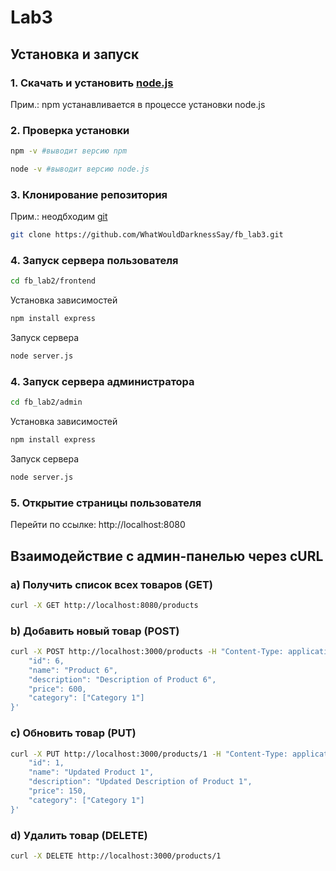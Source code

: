 # Lab3
## Установка и запуск
### 1. Скачать и установить [node.js](https://nodejs.org/en/download)
Прим.: npm устанавливается в процессе установки node.js
### 2. Проверка установки
```bash
npm -v #выводит версию npm
```
```bash
node -v #выводит версию node.js
```
### 3. Клонирование репозитория
Прим.: неодбходим [git](https://git-scm.com/downloads)
```bash
git clone https://github.com/WhatWouldDarknessSay/fb_lab3.git
```
### 4. Запуск сервера пользователя
```bash
cd fb_lab2/frontend 
```
Установка зависимостей
```bash
npm install express
```
Запуск сервера
```bash
node server.js
```
### 4. Запуск сервера администратора
```bash
cd fb_lab2/admin
```
Установка зависимостей
```bash
npm install express
```
Запуск сервера
```bash
node server.js
```
### 5. Открытие страницы пользователя
Перейти по ссылке:
http://localhost:8080
## Взаимодействие с админ-панелью через cURL
### a) Получить список всех товаров (GET)
```bash
curl -X GET http://localhost:8080/products
```
### b) Добавить новый товар (POST)
```bash
curl -X POST http://localhost:3000/products -H "Content-Type: application/json" -d '{
    "id": 6,
    "name": "Product 6",
    "description": "Description of Product 6",
    "price": 600,
    "category": ["Category 1"]
}'
```
### c) Обновить товар (PUT)
```bash
curl -X PUT http://localhost:3000/products/1 -H "Content-Type: application/json" -d '{
    "id": 1,
    "name": "Updated Product 1",
    "description": "Updated Description of Product 1",
    "price": 150,
    "category": ["Category 1"]
}'
```
### d) Удалить товар (DELETE)
```bash
curl -X DELETE http://localhost:3000/products/1
```
